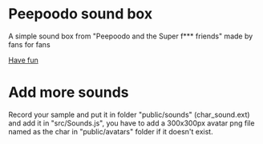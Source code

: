 # Peepoodo sound box

A simple sound box from "Peepoodo and the Super f*** friends" made by fans for fans

[Have fun](https://peepoodo.github.io/peepoodo-box)

# Add more sounds

Record your sample and put it in folder "public/sounds" (char_sound.ext) and add it in "src/Sounds.js", you have to add a 300x300px avatar png file named as the char in "public/avatars" folder if it doesn't exist.
